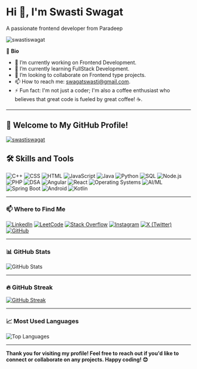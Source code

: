 # Hi 👋, I'm Swasti Swagat
A passionate frontend developer from Paradeep

<p align="left"> <img src="https://komarev.com/ghpvc/?username=swastiswagat&label=Profile%20views&color=0e75b6&style=flat" alt="swastiswagat" /> </p>


🌟 **Bio**
- 🔭 I’m currently working on Frontend Development.
- 🌱 I’m currently learning FullStack Development.
- 👯 I’m looking to collaborate on Frontend type projects.
- 📫 How to reach me: swagatswasti@gmail.com.
- ⚡ Fun fact: I'm not just a coder; I'm also a coffee enthusiast who believes that great code is fueled by great coffee! ☕.

---

## 🎉 Welcome to My GitHub Profile!  

<p align="left"> <a href="https://github.com/ryo-ma/github-profile-trophy"><img src="https://github-profile-trophy.vercel.app/?username=swastiswagat" alt="swastiswagat" /></a> </p>

## 🛠️ Skills and Tools

![C++](https://img.shields.io/badge/C++-00599C?style=for-the-badge&logo=c%2B%2B&logoColor=white)
![CSS](https://img.shields.io/badge/CSS-239120?style=for-the-badge&logo=css3&logoColor=white)
![HTML](https://img.shields.io/badge/HTML-E34F26?style=for-the-badge&logo=html5&logoColor=white)
![JavaScript](https://img.shields.io/badge/JavaScript-F7DF1E?style=for-the-badge&logo=javascript&logoColor=black)
![Java](https://img.shields.io/badge/Java-007396?style=for-the-badge&logo=java&logoColor=white)
![Python](https://img.shields.io/badge/Python-3776AB?style=for-the-badge&logo=python&logoColor=white)
![SQL](https://img.shields.io/badge/SQL-003B57?style=for-the-badge&logo=sqlite&logoColor=white)
![Node.js](https://img.shields.io/badge/Node.js-339933?style=for-the-badge&logo=nodedotjs&logoColor=white)
![PHP](https://img.shields.io/badge/PHP-777BB4?style=for-the-badge&logo=php&logoColor=white)
![DSA](https://img.shields.io/badge/DSA-Algorithmic-3366CC?style=for-the-badge&logo=codeforces&logoColor=white)
![Angular](https://img.shields.io/badge/Angular-DD0031?style=for-the-badge&logo=angular&logoColor=white)
![React](https://img.shields.io/badge/React-61DAFB?style=for-the-badge&logo=react&logoColor=black)
![Operating Systems](https://img.shields.io/badge/OS-Kernel-0078D6?style=for-the-badge&logo=linux&logoColor=white)
![AI/ML](https://img.shields.io/badge/AI%2FML-Machine%20Learning-FF6F00?style=for-the-badge&logo=tensorflow&logoColor=white)
![Spring Boot](https://img.shields.io/badge/Spring%20Boot-6DB33F?style=for-the-badge&logo=spring&logoColor=white)
![Android](https://img.shields.io/badge/Android-3DDC84?style=for-the-badge&logo=android&logoColor=white)
![Kotlin](https://img.shields.io/badge/Kotlin-0095D5?style=for-the-badge&logo=kotlin&logoColor=white)
  


---

### 📫 Where to Find Me
[![LinkedIn](https://img.shields.io/badge/LinkedIn-blue?style=for-the-badge&logo=linkedin)](https://www.linkedin.com/in/swasti-swagat-492018270/)
[![LeetCode](https://img.shields.io/badge/LeetCode-FFA116?style=for-the-badge&logo=leetcode&logoColor=white)](https://leetcode.com/explore/my)
[![Stack Overflow](https://img.shields.io/badge/Stack%20Overflow-orange?style=for-the-badge&logo=stackoverflow)](https://stackoverflow.com/users/edit/28321459)
[![Instagram](https://img.shields.io/badge/Instagram-E4405F?style=for-the-badge&logo=instagram&logoColor=white)](https://www.instagram.com/swasti_swagat/)
[![X (Twitter)](https://img.shields.io/badge/X-1DA1F2?style=for-the-badge&logo=twitter&logoColor=white)](https://x.com/swagat_swasti)
[![GitHub](https://img.shields.io/badge/GitHub-black?style=for-the-badge&logo=github)](https://github.com/swastiswagat)

---

### 📊 GitHub Stats
![GitHub Stats](https://github-readme-stats.vercel.app/api?username=swastiswagat&show_icons=true&theme=default)

---

### 🔥 GitHub Streak

[![GitHub Streak](https://github-readme-streak-stats-eight.vercel.app?user=swastiswagat&theme=tokyonight)](https://git.io/streak-stats)



---

### 📈 Most Used Languages
![Top Languages](https://github-readme-stats.vercel.app/api/top-langs/?username=swastiswagat&layout=compact)

---

**Thank you for visiting my profile! Feel free to reach out if you'd like to connect or collaborate on any projects. Happy coding! 😊**
